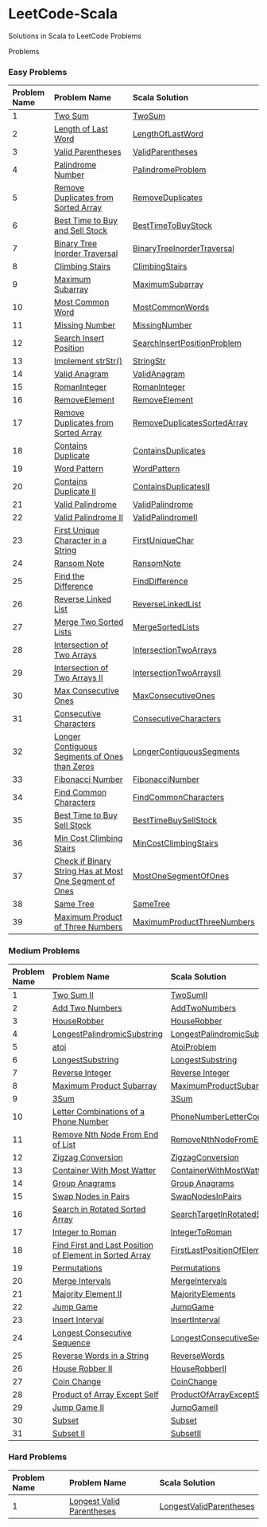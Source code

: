 # LeetCode-Scala

Solutions in Scala to LeetCode Problems

Problems

### Easy Problems

| Problem Name | Problem Name                                                                                                                                                                                                                              | Scala Solution                                                                                                                       |
|:-------------|:------------------------------------------------------------------------------------------------------------------------------------------------------------------------------------------------------------------------------------------|:-------------------------------------------------------------------------------------------------------------------------------------|
| 1            | [Two Sum](https://leetcode.com/problems/two-sum/)                                                                                                                                                                                         | [TwoSum](src/main/scala/com/leetcode/easy/TwoSum.scala)                                                                              |
| 2            | [Length of Last Word](https://leetcode.com/problems/length-of-last-word/)                                                                                                                                                                 | [LengthOfLastWord](src/main/scala/com/leetcode/easy/LengthOfLastWord.scala)                                                          |
| 3            | [Valid Parentheses](https://leetcode.com/problems/valid-parentheses/)                                                                                                                                                                     | [ValidParentheses](src/main/scala/com/leetcode/easy/ValidParentheses.scala)                                                          |
| 4            | [Palindrome Number](https://leetcode.com/problems/palindrome-number/)                                                                                                                                                                     | [PalindromeProblem](src/main/scala/com/leetcode/easy/PalindromeProblem.scala)                                                        |
| 5            | [Remove Duplicates from Sorted Array](https://leetcode.com/problems/remove-duplicates-from-sorted-array/)                                                                                                                                 | [RemoveDuplicates](src/main/scala/com/leetcode/easy/RemoveDuplicates.scala)                                                          |
| 6            | [Best Time to Buy and Sell Stock](https://leetcode.com/problems/best-time-to-buy-and-sell-stock/)                                                                                                                                         | [BestTimeToBuyStock](src/main/scala/com/leetcode/easy/BestTimeToBuyStock.scala)                                                      |
| 7            | [Binary Tree Inorder Traversal](https://leetcode.com/problems/binary-tree-inorder-traversal/)                                                                                                                                             | [BinaryTreeInorderTraversal](src/main/scala/com/leetcode/easy/BinaryTreeTraversal.scala)                                             |
| 8            | [Climbing Stairs](https://leetcode.com/problems/climbing-stairs/)                                                                                                                                                                         | [ClimbingStairs](src/main/scala/com/leetcode/easy/ClimbingStairs.scala)                                                              |
| 9            | [Maximum Subarray](https://leetcode.com/problems/maximum-subarray/)                                                                                                                                                                       | [MaximumSubarray](src/main/scala/com/leetcode/easy/MaximumSubarray.scala)                                                            |
| 10           | [Most Common Word](https://leetcode.com/problems/most-common-word/)                                                                                                                                                                       | [MostCommonWords](src/main/scala/com/leetcode/easy/MostCommonWords.scala)                                                            |
| 11           | [Missing Number](https://leetcode.com/problems/missing-number/)                                                                                                                                                                           | [MissingNumber](src/main/scala/com/leetcode/easy/MissingNumber.scala)                                                                |
| 12           | [Search Insert Position](https://leetcode.com/problems/search-insert-position/)                                                                                                                                                           | [SearchInsertPositionProblem](src/main/scala/com/leetcode/easy/SearchInsertPositionProblem.scala)                                    |
| 13           | [Implement strStr()](https://leetcode.com/problems/implement-strstr/)                                                                                                                                                                     | [StringStr](src/main/scala/com/leetcode/easy/StringStr.scala)                                                                        |
| 14           | [Valid Anagram](https://leetcode.com/problems/valid-anagram/)                                                                                                                                                                             | [ValidAnagram](src/main/scala/com/leetcode/easy/ValidAnagram.scala)                                                                  |
| 15           | [RomanInteger](https://leetcode.com/problems/roman-to-integer/)                                                                                                                                                                           | [RomanInteger](src/main/scala/com/leetcode/easy/RomanInteger.scala)                                                                  |
| 16           | [RemoveElement](https://leetcode.com/problems/remove-element/)                                                                                                                                                                            | [RemoveElement](src/main/scala/com/leetcode/easy/RemoveElement.scala)                                                                |
| 17           | [Remove Duplicates from Sorted Array](https://leetcode.com/problems/remove-duplicates-from-sorted-array/)                                                                                                                                 | [RemoveDuplicatesSortedArray](src/main/scala/com/leetcode/easy/RemoveDuplicatesSortedArray.scala)                                    |
| 18           | [Contains Duplicate](https://leetcode.com/problems/contains-duplicate/)                                                                                                                                                                   | [ContainsDuplicates](src/main/scala/com/leetcode/easy/ContainsDuplicates$.scala)                                                     |
| 19           | [Word Pattern](https://leetcode.com/problems/word-pattern/)                                                                                                                                                                               | [WordPattern](src/main/scala/com/leetcode/easy/WordPattern.scala)                                                                    |
| 20           | [Contains Duplicate II](https://leetcode.com/problems/contains-duplicate-ii/)                                                                                                                                                             | [ContainsDuplicatesII](src/main/scala/com/leetcode/easy/ContainsDuplicatesII.scala)                                                  |
| 21           | [Valid Palindrome](https://leetcode.com/problems/valid-palindrome/)                                                                                                                                                                       | [ValidPalindrome](src/main/scala/com/leetcode/easy/ValidPalindrome.scala)                                                            |
| 22           | [Valid Palindrome II](https://leetcode.com/problems/valid-palindrome-ii/)                                                                                                                                                                 | [ValidPalindromeII](src/main/scala/com/leetcode/easy/ValidPalindromeII.scala)                                                        |
| 23           | [First Unique Character in a String](https://leetcode.com/problems/first-unique-character-in-a-string/)                                                                                                                                   | [FirstUniqueChar](src/main/scala/com/leetcode/easy/FirstUniqueChar.scala)                                                            |
| 24           | [Ransom Note](https://leetcode.com/problems/ransom-note/)                                                                                                                                                                                 | [RansomNote](src/main/scala/com/leetcode/easy/RansomNote.scala)                                                                      |
| 25           | [Find the Difference](https://leetcode.com/problems/find-the-difference/)                                                                                                                                                                 | [FindDifference](src/main/scala/com/leetcode/easy/FindDifference.scala)                                                              |
| 26           | [Reverse Linked List](https://leetcode.com/problems/reverse-linked-list/)                                                                                                                                                                 | [ReverseLinkedList](src/main/scala/com/leetcode/easy/ReverseLinkedList.scala)                                                        |
| 27           | [Merge Two Sorted Lists](https://leetcode.com/problems/merge-two-sorted-lists/submissions/)                                                                                                                                               | [MergeSortedLists](src/main/scala/com/leetcode/easy/MergeSortedLists.scala)                                                          |
| 28           | [Intersection of Two Arrays](https://leetcode.com/problems/intersection-of-two-arrays/)                                                                                                                                                   | [IntersectionTwoArrays](src/main/scala/com/leetcode/easy/IntersectionTwoArrays.scala)                                                |
| 29           | [Intersection of Two Arrays II](https://leetcode.com/problems/intersection-of-two-arrays-ii/)                                                                                                                                             | [IntersectionTwoArraysII](src/main/scala/com/leetcode/easy/IntersectionTwoArraysII.scala)                                            |
| 30           | [Max Consecutive Ones](https://leetcode.com/problems/max-consecutive-ones/)                                                                                                                                                               | [MaxConsecutiveOnes](src/main/scala/com/leetcode/easy/MaxConsecutiveOnes.scala)                                                      |
| 31           | [Consecutive Characters](https://leetcode.com/problems/consecutive-characters/)                                                                                                                                                           | [ConsecutiveCharacters](src/main/scala/com/leetcode/easy/ConsecutiveCharacters.scala)                                                |
| 32           | [Longer Contiguous Segments of Ones than Zeros](https://leetcode.com/problems/longer-contiguous-segments-of-ones-than-zeros/)                                                                                                             | [LongerContiguousSegments](src/main/scala/com/leetcode/easy/LongerContiguousSegments.scala)                                          |
| 33           | [Fibonacci Number](https://leetcode.com/problems/fibonacci-number/)                                                                                                                                                                       | [FibonacciNumber](src/main/scala/com/leetcode/easy/FibonacciNumber.scala)                                                            |
| 34           | [Find Common Characters](https://leetcode.com/problems/find-common-characters/)                                                                                                                                                           | [FindCommonCharacters](src/main/scala/com/leetcode/easy/FindCommonCharacters.scala)                                                  |
| 35           | [Best Time to Buy Sell Stock](https://leetcode.com/problems/best-time-to-buy-and-sell-stock/)                                                                                                                                             | [BestTimeBuySellStock](src/main/scala/com/leetcode/easy/BestTimeBuySellStock.scala)                                                  |
| 36           | [Min Cost Climbing Stairs](https://leetcode.com/problems/min-cost-climbing-stairs/)                                                                                                                                                       | [MinCostClimbingStairs](src/main/scala/com/leetcode/easy/MinCostClimbingStairs.scala)                                                |
| 37           | [Check if Binary String Has at Most One Segment of Ones](https://leetcode.com/problems/check-if-binary-string-has-at-most-one-segment-of-ones/)                                                                                           | [MostOneSegmentOfOnes](src/main/scala/com/leetcode/easy/MostOneSegmentOfOnes.scala)                                                  |
| 38           | [Same Tree](https://leetcode.com/problems/same-tree/)                                                                                                                                                                                     | [SameTree](src/main/scala/com/leetcode/easy/SameTree.scala)                                                                          |
| 39           | [Maximum Product of Three Numbers](https://leetcode.com/problems/maximum-product-of-three-numbers/)                                                                                                                                       | [MaximumProductThreeNumbers](src/main/scala/com/leetcode/easy/MaximumProductThreeNumbers.scala)                                      |

### Medium Problems

| Problem Name | Problem Name                                                                                                                                                                              | Scala Solution                                                                                                              |
|:-------------|:------------------------------------------------------------------------------------------------------------------------------------------------------------------------------------------|:----------------------------------------------------------------------------------------------------------------------------|
| 1            | [Two Sum II](https://leetcode.com/problems/two-sum-ii-input-array-is-sorted/submissions/)                                                                                                 | [TwoSumII](src/main/scala/com/leetcode/medium/TwoSumII.scala)                                                               |
| 2            | [Add Two Numbers](https://leetcode.com/problems/add-two-numbers/)                                                                                                                         | [AddTwoNumbers](src/main/scala/com/leetcode/medium/AddTwoNumbers.scala)                                                     |
| 3            | [HouseRobber](https://leetcode.com/problems/house-robber/)                                                                                                                                | [HouseRobber](src/main/scala/com/leetcode/medium/HouseRobber.scala)                                                         |
| 4            | [LongestPalindromicSubstring](https://leetcode.com/problems/longest-palindromic-substring/)                                                                                               | [LongestPalindromicSubstring](src/main/scala/com/leetcode/medium/LongestPalindromicSubstring.scala)                         |
| 5            | [atoi](https://leetcode.com/problems/string-to-integer-atoi/)                                                                                                                             | [AtoiProblem](src/main/scala/com/leetcode/medium/AtoiProblem.scala)                                                         |
| 6            | [LongestSubstring](https://leetcode.com/problems/longest-substring-without-repeating-characters/)                                                                                         | [LongestSubstring](src/main/scala/com/leetcode/medium/LongestSubstring.scala)                                               |
| 7            | [Reverse Integer](https://leetcode.com/problems/reverse-integer/)                                                                                                                         | [Reverse Integer](src/main/scala/com/leetcode/medium/ReverseInteger.scala)                                                  |
| 8            | [Maximum Product Subarray](https://leetcode.com/problems/maximum-product-subarray/)                                                                                                       | [MaximumProductSubarray](src/main/scala/com/leetcode/medium/MaximumProductSubarray.scala)                                   |
| 9            | [3Sum](https://leetcode.com/problems/3sum/)                                                                                                                                               | [3Sum](src/main/scala/com/leetcode/medium/ThreeSum.scala)                                                                   |
| 10           | [Letter Combinations of a Phone Number](https://leetcode.com/problems/letter-combinations-of-a-phone-number/)                                                                             | [PhoneNumberLetterCombinations](src/main/scala/com/leetcode/medium/PhoneNumberLetterCombinations.scala)                     |
| 11           | [Remove Nth Node From End of List](https://leetcode.com/problems/remove-nth-node-from-end-of-list/)                                                                                       | [RemoveNthNodeFromEndOfList](src/main/scala/com/leetcode/medium/RemoveNthNodeFromEndOfList.scala)                           |
| 12           | [Zigzag Conversion](https://leetcode.com/problems/zigzag-conversion/)                                                                                                                     | [ZigzagConversion](src/main/scala/com/leetcode/medium/ZigzagConversion.scala)                                               |
| 13           | [Container With Most Watter](https://leetcode.com/problems/container-with-most-water/)                                                                                                    | [ContainerWithMostWatter](src/main/scala/com/leetcode/medium/ContainerWithMostWatter.scala)                                 |
| 14           | [Group Anagrams](https://leetcode.com/problems/group-anagrams/)                                                                                                                           | [Group Anagrams](src/main/scala/com/leetcode/medium/GroupAnagrams.scala)                                                    |
| 15           | [Swap Nodes in Pairs](https://leetcode.com/problems/swap-nodes-in-pairs/)                                                                                                                 | [SwapNodesInPairs](src/main/scala/com/leetcode/medium/SwapNodesInPairs.scala)                                               |
| 16           | [Search in Rotated Sorted Array](https://leetcode.com/problems/search-in-rotated-sorted-array/)                                                                                           | [SearchTargetInRotatedSortedArray](src/main/scala/com/leetcode/medium/SearchTargetInRotatedSortedArray.scala)               |
| 17           | [Integer to Roman](https://leetcode.com/problems/integer-to-roman/)                                                                                                                       | [IntegerToRoman](src/main/scala/com/leetcode/medium/IntegerToRoman.scala)                                                   |
| 18           | [Find First and Last Position of Element in Sorted Array](https://leetcode.com/problems/find-first-and-last-position-of-element-in-sorted-array/)                                         | [FirstLastPositionOfElementInSortedArray](src/main/scala/com/leetcode/medium/FirstLastPositionOfElementInSortedArray.scala) |
| 19           | [Permutations](https://leetcode.com/problems/permutations/)                                                                                                                               | [Permutations](src/main/scala/com/leetcode/medium/Permutations.scala)                                                       |
| 20           | [Merge Intervals](https://leetcode.com/problems/merge-intervals/)                                                                                                                         | [MergeIntervals](src/main/scala/com/leetcode/medium/Permutations.scala)                                                     |
| 21           | [Majority Element II](https://leetcode.com/problems/majority-element-ii/)                                                                                                                 | [MajorityElements](src/main/scala/com/leetcode/medium/MajorityElements.scala)                                               |
| 22           | [Jump Game](https://leetcode.com/problems/jump-game/)                                                                                                                                     | [JumpGame](src/main/scala/com/leetcode/medium/JumpGame.scala)                                                               |
| 23           | [Insert Interval](https://leetcode.com/problems/insert-interval/submissions/)                                                                                                             | [InsertInterval](src/main/scala/com/leetcode/medium/InsertInterval.scala)                                                   |
| 24           | [Longest Consecutive Sequence](https://leetcode.com/problems/longest-consecutive-sequence/)                                                                                               | [LongestConsecutiveSequence](src/main/scala/com/leetcode/medium/LongestConsecutiveSequence.scala)                           |
| 25           | [Reverse Words in a String](https://leetcode.com/problems/reverse-words-in-a-string/)                                                                                                     | [ReverseWords](src/main/scala/com/leetcode/medium/ReverseWords.scala)                                                       |
| 26           | [House Robber II](https://leetcode.com/problems/house-robber-ii/)                                                                                                                         | [HouseRobberII](src/main/scala/com/leetcode/medium/HouseRobberII.scala)                                                     |
| 27           | [Coin Change](https://leetcode.com/problems/coin-change/)                                                                                                                                 | [CoinChange](src/main/scala/com/leetcode/medium/CoinChange.scala)                                                           |
| 28           | [Product of Array Except Self](https://leetcode.com/problems/product-of-array-except-self)                                                                                                | [ProductOfArrayExceptSelf](src/main/scala/com/leetcode/medium/ProductOfArrayExceptSelf.scala)                               |
| 29           | [Jump Game II](https://leetcode.com/problems/jump-game-ii/)                                                                                                                               | [JumpGameII](src/main/scala/com/leetcode/medium/JumpGameII.scala)                                                           |
| 30           | [Subset](https://leetcode.com/problems/subsets/)                                                                                                                                          | [Subset](src/main/scala/com/leetcode/medium/Subset.scala)                                                                   |
| 31           | [Subset II](https://leetcode.com/problems/subsets-ii/)                                                                                                                                    | [SubsetII](src/main/scala/com/leetcode/medium/SubsetII.scala)                                                               |


### Hard Problems

| Problem Name | Problem Name                                                                                                                                           | Scala Solution                                                                                                             |
|:-------------|:-------------------------------------------------------------------------------------------------------------------------------------------------------|:---------------------------------------------------------------------------------------------------------------------------|
| 1            | [Longest Valid Parentheses](https://leetcode.com/problems/longest-valid-parentheses/)                                                                  | [LongestValidParentheses](src/main/scala/com/letcode/medium/LongestValidParentheses.scala)                                 |
